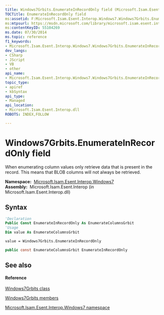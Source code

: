 ```yaml
---
title: Windows7Grbits.EnumerateInRecordOnly field (Microsoft.Isam.Esent.Interop.Windows7)
TOCTitle: EnumerateInRecordOnly field
ms:assetid: F:Microsoft.Isam.Esent.Interop.Windows7.Windows7Grbits.EnumerateInRecordOnly
ms:mtpsurl: https://msdn.microsoft.com/library/microsoft.isam.esent.interop.windows7.windows7grbits.enumerateinrecordonly(v=EXCHG.10)
ms:contentKeyID: 55104269
ms.date: 07/30/2014
ms.topic: reference
f1_keywords:
- Microsoft.Isam.Esent.Interop.Windows7.Windows7Grbits.EnumerateInRecordOnly
dev_langs:
- CSharp
- JScript
- VB
- other
api_name: 
- Microsoft.Isam.Esent.Interop.Windows7.Windows7Grbits.EnumerateInRecordOnly
topic_type: 
- apiref
- kbSyntax
api_type: 
- Managed
api_location: 
- Microsoft.Isam.Esent.Interop.dll
ROBOTS: INDEX,FOLLOW

---
```


# Windows7Grbits.EnumerateInRecordOnly field

When enumerating column values only retrieve data that is present in the record. This means that BLOB columns will not always be retrieved.

**Namespace:**  [Microsoft.Isam.Esent.Interop.Windows7](./microsoft.isam.esent.interop.windows7-namespace.md)  
**Assembly:**  Microsoft.Isam.Esent.Interop (in Microsoft.Isam.Esent.Interop.dll)

## Syntax

``` vb
'Declaration
Public Const EnumerateInRecordOnly As EnumerateColumnsGrbit
'Usage
Dim value As EnumerateColumnsGrbit

value = Windows7Grbits.EnumerateInRecordOnly
```

``` csharp
public const EnumerateColumnsGrbit EnumerateInRecordOnly
```

## See also

#### Reference

[Windows7Grbits class](./windows7grbits-class.md)

[Windows7Grbits members](./windows7grbits-members.md)

[Microsoft.Isam.Esent.Interop.Windows7 namespace](./microsoft.isam.esent.interop.windows7-namespace.md)